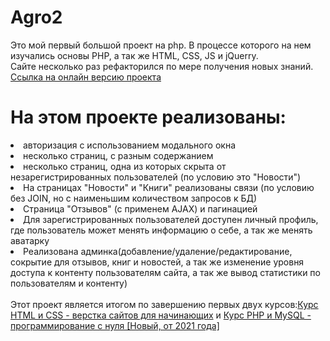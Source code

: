 # Agro2
Это мой первый большой проект на php. В процессе которого на нем изучались основы PHP, а так же HTML, CSS, JS и jQuerry.<br>
Сайте несколько раз рефакторился по мере получения новых знаний.<br>
<a href="https://roman.school-php.com/">Ссылка на онлайн версию проекта</a><br>

# На этом проекте реализованы:<br>
<li>авторизация с использованием модального окна</li>
<li>несколько страниц, с разным содержанием</li>
<li>несколько страниц, одна из которых скрыта от незарегистрированных пользователей (по условию это "Новости")</li>
<li>На страницах "Новости" и "Книги" реализованы связи (по условию без JOIN, но с наименьшим количеством запросов к БД)</li>
<li>Страница "Отзывов" (с применем AJAX) и пагинацией</li>
<li>Для зарегистрированных пользователей доступен личный профиль, где пользователь может менять информацию о себе, а так же менять аватарку</li>
<li>Реализована админка(добавление/удаление/редактирование, сокрытие для отзывов, книг и новостей, а так же изменение уровня доступа к контенту пользователям сайта, а так же вывод статистики по пользователям и контенту)</li>
<br>
Этот проект является итогом по завершению первых двух курсов:<a href="https://school-php.com/courses/php-i-mysql-programmirovanie-s-nulya">Курс HTML и CSS - верстка сайтов для начинающих</a> и <a href="https://school-php.com/courses/html-css-begin">Курс PHP и MySQL - программирование с нуля [Новый, от 2021 года]</a>
